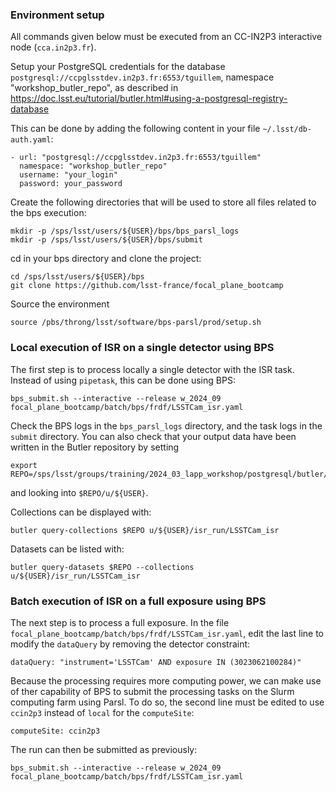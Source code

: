 ### Environment setup

All commands given below must be executed from an CC-IN2P3 interactive node (`cca.in2p3.fr`).

Setup your PostgreSQL credentials for the database `postgresql://ccpglsstdev.in2p3.fr:6553/tguillem`, namespace "workshop_butler_repo", 
as described in https://doc.lsst.eu/tutorial/butler.html#using-a-postgresql-registry-database

This can be done by adding the following content in your file `~/.lsst/db-auth.yaml`:
```
- url: "postgresql://ccpglsstdev.in2p3.fr:6553/tguillem"
  namespace: "workshop_butler_repo"
  username: "your_login"
  password: your_password
```

Create the following directories that will be used to store all files related to the bps execution:
```
mkdir -p /sps/lsst/users/${USER}/bps/bps_parsl_logs
mkdir -p /sps/lsst/users/${USER}/bps/submit
```

cd in your bps directory and clone the project:
```
cd /sps/lsst/users/${USER}/bps
git clone https://github.com/lsst-france/focal_plane_bootcamp
```

Source the environment
```
source /pbs/throng/lsst/software/bps-parsl/prod/setup.sh 
```

### Local execution of ISR on a single detector using BPS

The first step is to process locally a single detector with the ISR task. Instead of using `pipetask`, this can be done using BPS:
```
bps_submit.sh --interactive --release w_2024_09 focal_plane_bootcamp/batch/bps/frdf/LSSTCam_isr.yaml
```

Check the BPS logs in the `bps_parsl_logs` directory, and the task logs in the `submit` directory.
You can also check that your output data have been written in the Butler repository by setting
```
export REPO=/sps/lsst/groups/training/2024_03_lapp_workshop/postgresql/butler/main
```
and looking into `$REPO/u/${USER}`.

Collections can be displayed with:
```
butler query-collections $REPO u/${USER}/isr_run/LSSTCam_isr
```
Datasets can be listed with:
```
butler query-datasets $REPO --collections u/${USER}/isr_run/LSSTCam_isr
```



### Batch execution of ISR on a full exposure using BPS

The next step is to process a full exposure. In the file `focal_plane_bootcamp/batch/bps/frdf/LSSTCam_isr.yaml`, edit the last line to modify the `dataQuery` by removing the detector constraint:
```
dataQuery: "instrument='LSSTCam' AND exposure IN (3023062100284)"
```

Because the processing requires more computing power, we can make use of ther capability of BPS to submit the processing tasks on the Slurm computing farm using Parsl. To do so, the second line must be edited to use `ccin2p3` instead of `local` for the `computeSite`:
```
computeSite: ccin2p3
```

The run can then be submitted as previously:
```
bps_submit.sh --interactive --release w_2024_09 focal_plane_bootcamp/batch/bps/frdf/LSSTCam_isr.yaml
```



